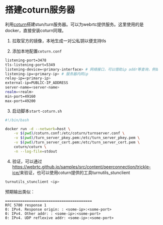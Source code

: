 # 搭建coturn服务器

利用[coturn](https://github.com/coturn/coturn.git)搭建stun/turn服务器。可以为webrtc提供服务。这里使用的是docker，直接安装coturn同理。

1. 拉取官方的镜像，本地生成一对公私钥以便支持tls

2. 添加本地配置`coturn.conf`

```bash
listening-port=3478
tls-listening-port=5349
listening-device=<primary-interface> # 网络接口，可以借助ip addr等查询，例如我的是eth0
listening-ip=<primary-ip> # 服务器内网ip
relay-ip=<primary-ip>
external-ip=PUBLIC-IP_ADDRESS
server-name=<server-name>
realm=<realm>
min-port=49160
max-port=49200
```

3. 启动脚本`start-coturn.sh`

```bash
#!/bin/bash

docker run -d --network=host \
    -v $(pwd)/coturn.conf:/etc/coturn/turnserver.conf \
    -v $(pwd)/turn_server_pkey.pem:/etc/turn_server_pkey.pem \
    -v $(pwd)/turn_server_cert.pem:/etc/turn_server_cert.pem \
    coturn/coturn \
    -n --log-file=stdout
```

4. 验证，可以通过<https://webrtc.github.io/samples/src/content/peerconnection/trickle-ice/>来验证，也可以使用coturn提供的工具turnutils\_stunclient

```bash
turnutils_stunclient <ip>
```

预期输出类似：

    ========================================
    RFC 5780 response 1
    0: IPv4. Response origin: : <some-ip>:<some-port>
    0: IPv4. Other addr: : <some-ip>:<some-port>
    0: IPv4. UDP reflexive addr: <some-ip>:<some-port>

